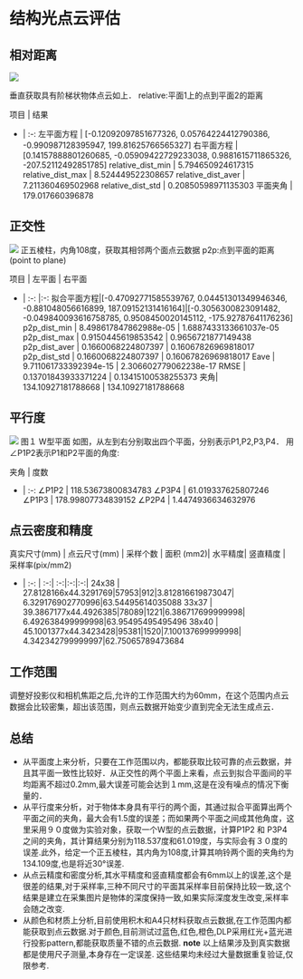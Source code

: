 # 结构光点云评估
## 相对距离
![](/home/pi/Pictures/plane.png) 

垂直获取具有阶梯状物体点云如上．
relative:平面1上的点到平面2的距离

项目 | 结果
- | :-: 
左平面方程 | [-0.12092097851677326, 0.05764224412790386, -0.990987128395947, 199.81625766565327]
右平面方程 | [0.14157888801260685, -0.05909422729233038, 0.9881615711865326, -207.52112492851785]
relative_dist_min | 5.794650924617315
relative_dist_max | 8.524449522308657
relative_dist_aver | 7.211360469502968
relative_dist_std | 0.20850598971135303
平面夹角 | 179.017660396878

## 正交性
![](/home/pi/Pictures/wulengzhu.png) 
正五棱柱，内角108度，获取其相邻两个面点云数据
p2p:点到平面的距离(point to plane)

项目 | 左平面 | 右平面
- | :-: |:-:
拟合平面方程|[-0.47092771585539767, 0.04451301349946346, -0.881048056616899, 187.09152131416164]|[-0.3056300823091482, -0.049840093616758785, 0.9508450020145112, -175.92787641176236]
p2p_dist_min | 8.498617847862988e-05 | 1.6887433133661037e-05
p2p_dist_max | 0.9150445619853542 | 0.9656721877149438
p2p_dist_aver | 0.1660068224807397 | 0.16067826969818017
p2p_dist_std | 0.1660068224807397 | 0.16067826969818017
Eave | 9.711061733392394e-15 | 2.306602779062238e-17
RMSE | 0.13701843933371224 | 0.13415100538255373
夹角| 134.10927181788668 | 134.10927181788668


## 平行度
![](/home/pi/Pictures/multi_plane_1.png) 
图１ W型平面
如图，从左到右分别取出四个平面，分别表示P1,P2,P3,P4．
用∠P1P2表示P1和P2平面的角度:

夹角 | 度数
- | :-:
∠P1P2 | 118.53673800834783
∠P3P4 | 61.019337625807246
∠P1P3 | 178.99807734839152
∠P2P4 | 1.4474936634632976

## 点云密度和精度

真实尺寸(mm) | 点云尺寸(mm) | 采样个数 | 面积 (mm2)| 水平精度| 竖直精度 | 采样率(pix/mm2)
- | :-: | :-:| :-:|:-:|:-:|
24x38 | 27.8128166x44.3291769|57953|912|3.812816619873047| 6.329176902770996|63.54495614035088
33x37 | 39.3867177x44.4926385|78089|1221|6.386717699999998| 6.492638499999998|63.95495495495496
38x40 | 45.1001377x44.3423428|95381|1520|7.100137699999998| 4.342342799999997|62.75065789473684

## 工作范围
调整好投影仪和相机焦距之后,允许的工作范围大约为60mm，在这个范围内点云数据会比较密集，超出该范围，则点云数据开始变少直到完全无法生成点云．

## 总结
- 从平面度上来分析，只要在工作范围以内，都能获取比较可靠的点云数据，并且其平面一致性比较好．从正交性的两个平面上来看，点云到拟合平面间的平均距离不超过0.2mm,最大误差可能会达到１mm,这是在没有噪点的情况下衡量的．
- 从平行度来分析，对于物体本身具有平行的两个面，其通过拟合平面算出两个平面之间的夹角，最大会有1.5度的误差；而如果两个平面之间成其他角度，这里采用９０度做为实验对象，获取一个Ｗ型的点云数据，计算P1P2 和 P3P4之间的夹角，其计算结果分别为118.537度和61.019度，与实际会有３０度的误差.此外，给定一个正五棱柱，其内角为108度,计算其响铃两个面的夹角约为134.109度,也是将近30°误差.
- 从点云精度和密度分析,其水平精度和竖直精度都会有6mm以上的误差,这个是很差的结果,对于采样率,三种不同尺寸的平面其采样率目前保持比较一致,这个结果是建立在采集图片是物体的深度保持一致,如果实际深度发生改变,采样率会随之改变.
- 从颜色和材质上分析,目前使用积木和A4只材料获取点云数据,在工作范围内都能获取到点云数据.对于颜色,目前测试过蓝色,红色,橙色,DLP采用红光+蓝光进行投影pattern,都能获取质量不错的点云数据.
**note**
以上结果涉及到真实数据都是使用尺子测量,本身存在一定误差.
这些结果均未经过大量数据重复验证,仅限参考.